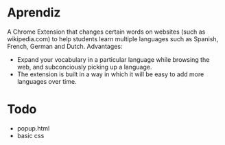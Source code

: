 # Aprendiz
A Chrome Extension that changes certain words on websites (such as wikipedia.com) to help students learn multiple languages such as Spanish, French, German and Dutch. 
Advantages:
- Expand your vocabulary in a particular language while browsing the web, and subconciously picking up a language.
- The extension is built in a way in which it will be easy to add more languages over time.

# Todo
- popup.html
- basic css
